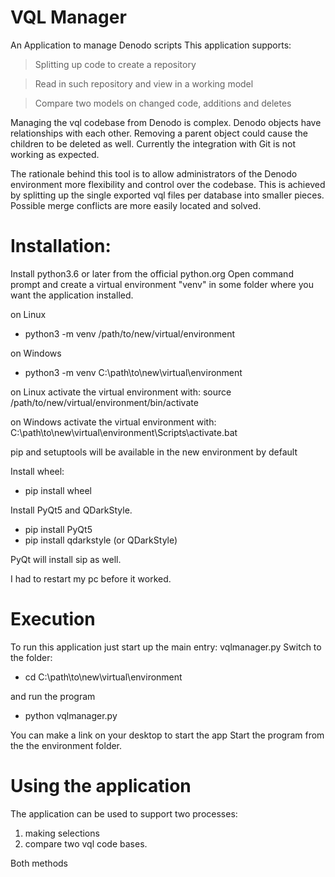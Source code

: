 # VQL Manager
An Application to manage Denodo scripts
This application supports:
> Splitting up code to create a repository

> Read in such repository and view in a working model

> Compare two models on changed code, additions and deletes

Managing the vql codebase from Denodo is complex.
Denodo objects have relationships with each other.
Removing a parent object could cause the children to be deleted as well.
Currently the integration with Git is not working as expected.

The rationale behind this tool is 
to allow administrators of the Denodo environment more flexibility 
and control over the codebase. 
This is achieved by splitting up the single exported vql files per database 
into smaller pieces. Possible merge conflicts are more easily located and solved.

# Installation:
Install python3.6 or later from the official python.org
Open command prompt and create a virtual environment "venv" in some folder
where you want the application installed.

on Linux
* python3 -m venv /path/to/new/virtual/environment

on Windows
* python3 -m venv C:\path\to\new\virtual\environment

on Linux activate the virtual environment with:
source /path/to/new/virtual/environment/bin/activate

on Windows activate the virtual environment with:
C:\path\to\new\virtual\environment\Scripts\activate.bat


pip and setuptools will be available in the new environment by default

Install wheel:
* pip install wheel

Install PyQt5 and QDarkStyle.
* pip install PyQt5
* pip install qdarkstyle (or QDarkStyle)

PyQt will install sip as well.

I had to restart my pc before it worked.

# Execution
To run this application just start up the main entry: vqlmanager.py 
Switch to the folder:

* cd C:\path\to\new\virtual\environment

and run the program

* python vqlmanager.py

You can make a link on your desktop to start the app
Start the program from the the environment folder.

# Using the application
The application can be used to support two processes:

1. making selections
2. compare two vql code bases.

Both methods 

 

